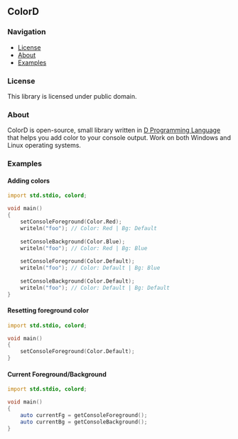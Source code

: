 ## ColorD

### Navigation
 - [License](#license)
 - [About](#about)
 - [Examples](#examples)

### License

 This library is licensed under public domain.

### About

ColorD is open-source, small library written in [D Programming Language](http://dlang.org) that 
helps you add color to your console output. Work on both Windows and Linux operating systems.


### Examples

#### Adding colors

```D
import std.stdio, colord;

void main()
{
    setConsoleForeground(Color.Red);
    writeln("foo"); // Color: Red | Bg: Default
    
    setConsoleBackground(Color.Blue);
    writeln("foo"); // Color: Red | Bg: Blue
    
    setConsoleForeground(Color.Default);
    writeln("foo"); // Color: Default | Bg: Blue
    
    setConsoleBackground(Color.Default);
    writeln("foo"); // Color: Default | Bg: Default
}
```


#### Resetting foreground color

```D
import std.stdio, colord;

void main()
{
    setConsoleForeground(Color.Default);
}
```

#### Current Foreground/Background

```D
import std.stdio, colord;

void main()
{
    auto currentFg = getConsoleForeground();
    auto currentBg = getConsoleBackground();
}
```
